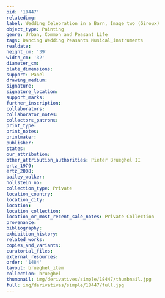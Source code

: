 ```yaml
---
pid: '18447'
relatedimg: 
label: Wedding Celebration in a Barn, Image two (Giroux)
object_type: Painting
genre: Urban, Common and Peasant Life
tags: Dancing Wedding Peasants Musical_instruments
realdate: 
height_cm: '39'
width_cm: '32'
diameter_cm: 
plate_dimensions: 
support: Panel
drawing_medium: 
signature: 
signature_location: 
support_marks: 
further_inscription: 
collaborators: 
collaborator_notes: 
collectors_patrons: 
print_type: 
print_notes: 
printmaker: 
publisher: 
states: 
our_attribution: 
other_attribution_authorities: Pieter Brueghel II
ertz_1979: 
ertz_2008: 
bailey_walker: 
hollstein_no: 
collection_type: Private
location_country: 
location_city: 
location: 
location_collection: 
location_or_most_recent_sale_notes: Private Collection
provenance: 
bibliography: 
exhibition_history: 
related_works: 
copies_and_variants: 
curatorial_files: 
external_resources: 
order: '1484'
layout: brueghel_item
collection: brueghel
thumbnail: img/derivatives/simple/18447/thumbnail.jpg
full: img/derivatives/simple/18447/full.jpg
---
```

